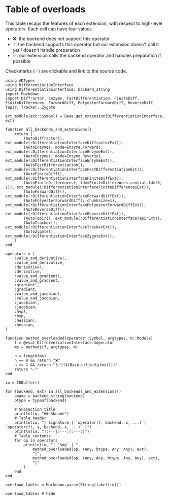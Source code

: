 # Table of overloads

This table recaps the features of each extension, with respect to high-level operators.
Each cell can have four values

- ❌: the backend does not support this operator
- ❔: the backend supports this operator but our extension doesn't call it yet / doesn't handle preparation
- ✅: our extension calls the backend operator and handles preparation if possible

Checkmarks (✅) are clickable and link to the source code.

```@setup overloads
using ADTypes
using DifferentiationInterface
using DifferentiationInterface: backend_string
import Markdown
import Diffractor, Enzyme, FastDifferentiation, FiniteDiff, FiniteDifferences, ForwardDiff, PolyesterForwardDiff, ReverseDiff, Tapir, Tracker, Zygote

ext_module(ext::Symbol) = Base.get_extension(DifferentiationInterface, ext)

function all_backends_and_extensions()
    return [
        (AutoDiffractor(), ext_module(:DifferentiationInterfaceDiffractorExt)),
        (AutoEnzyme(; mode=Enzyme.Forward), ext_module(:DifferentiationInterfaceEnzymeExt)),
        (AutoEnzyme(; mode=Enzyme.Reverse), ext_module(:DifferentiationInterfaceEnzymeExt)),
        (AutoFastDifferentiation(), ext_module(:DifferentiationInterfaceFastDifferentiationExt)),
        (AutoFiniteDiff(), ext_module(:DifferentiationInterfaceFiniteDiffExt)),
        (AutoFiniteDifferences(; fdm=FiniteDifferences.central_fdm(3, 1)), ext_module(:DifferentiationInterfaceFiniteDifferencesExt)),
        (AutoForwardDiff(), ext_module(:DifferentiationInterfaceForwardDiffExt)),
        (AutoPolyesterForwardDiff(; chunksize=1), ext_module(:DifferentiationInterfacePolyesterForwardDiffExt)),
        (AutoReverseDiff(), ext_module(:DifferentiationInterfaceReverseDiffExt)),
        (AutoTapir(), ext_module(:DifferentiationInterfaceTapirExt)),
        (AutoTracker(), ext_module(:DifferentiationInterfaceTrackerExt)),
        (AutoZygote(), ext_module(:DifferentiationInterfaceZygoteExt)),
    ]
end

operators = (
    :value_and_derivative!, 
    :value_and_derivative, 
    :derivative!, 
    :derivative,   
    :value_and_gradient!, 
    :value_and_gradient, 
    :gradient!, 
    :gradient, 
    :value_and_jacobian!, 
    :value_and_jacobian, 
    :jacobian!, 
    :jacobian, 
    :hvp!, 
    :hvp, 
    :hessian!,
    :hessian, 
)

function method_overloaded(operator::Symbol, argtypes, m::Module)
    f = @eval DifferentiationInterface.$operator
    ms = methods(f, argtypes, m)

    n = length(ms)
    n == 0 && return "❌"
    n == 1 && return "[✅]($(Base.url(only(ms))))"
    return "✅"
end

io = IOBuffer()

for (backend, ext) in all_backends_and_extensions()
    bname = backend_string(backend)
    btype = typeof(backend)

    # Subsection title
    println(io, "## $bname")
    # Table header
    println(io, "| Signature | `operator(f, backend, x, ...)`| `operator(f!, y, backend, x, ...)` |")
    println(io, "|:---|:---:|:---:|")
    # Table contents
    for op in operators
        println(io, "| `$op` | ", 
            method_overloaded(op, (Any, btype, Any, Any), ext), 
            "|",
            method_overloaded(op, (Any, Any, btype, Any, Any), ext),
            "|" 
        )
    end
end

overload_tables = Markdown.parse(String(take!(io)))
```

```@example overloads
overload_tables # hide
```